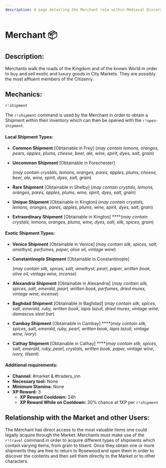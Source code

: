 ```yaml
---
description: A page detailing the Merchant role within Medieval Discord.
---
```


# Merchant 📦

## Description:

Merchants walk the roads of the Kingdom and of the known World in order to buy and sell exotic and luxury goods in City Markets. They are possibly the most affluent members of the Citizenry.

## Mechanics:

```javascript
r!shipment
```

The `r!shipment` command is used by the Merchant in order to obtain a Shipment within their inventory which can then be opened with the `r!open-shipment`. 

#### Local Shipment Types:

* **Common Shipment** \[Obtainable in Frey\] \(_may contain_ _lemons, oranges, pears, apples, plums, cheese, beer, ale, wine, spirit, dyes, salt, grain_\)
* **Uncommon Shipment** \[Obtainable in Forechester\]

  \(_may contain_ _crystals, lemons, oranges, pares, apples, plums, cheese, beer, ale, wine, spirit, dyes, salt, grain_\)

* **Rare Shipment** \[Obtainable in Shelby\] \(_may contain_ _crystals, lemons, oranges, pares, apples, plums, wine, spirit, dyes, salt, grain_\)
* **Unique Shipment** \[Obtainable in Kington\] \(_may contain_ _crystals, lemons, oranges, pares, apples, plums, wine, spirit, dyes, salt, grain_\)
* **Extraordinary Shipment** \[Obtainable in Kington\] ****\(_may contain_ _crystals, lemons, oranges, plums, wine, dyes, salt, silk, spices, grain_\)

#### Exotic Shipment Types:

* **Venice Shipment** \[Obtainable in Venice\] \(_may contain_ _silk, spices, salt, amethyst, perfumes, paper, olive oil, vintage wine_\)
* **Constantinople Shipment** \[Obtainable in Constantinople\]

  \(_may contain_ _silk, spices, salt, amethyst, pearl, paper, written book, olive oil, vintage wine, incense_\)

* **Alexandria Shipment** \[Obtainable in Alexandria\] \(_may contain_ _silk, spices, salt, emerald, pearl, written book, perfumes, dried murex, vintage wine, incense_\)
* **Baghdad Shipment** \[Obtainable in Baghdad\] \(_may contain_ _silk, spices, salt, emerald, ruby, written book, lapis lazuli, dried murex, vintage wine, damascus steel bar_\)
* **Cambay Shipment** \[Obtainable in Cambay\] ****\(_may contain_ _silk, spices, salt, emerald, ruby, pearl, written book, lapis lazuli, vintage wine, ivory_\)
* **Cathay Shipment** \[Obtainable in Cathay\] ****\(_may contain_ _silk, spices, salt, emerald, ruby, pearl, crystals, written book, paper, vintage wine, ivory, tilsent_\)

#### Additional requirements:

* **Channel:** \#market & \#traders\_inn
* **Necessary tool:** None
* **Minimum Stamina:** None
* **XP Reward:** 3
  * **XP Reward Cooldown:** 24h
  * **XP Reward While on Cooldown:** 30% chance at 1XP per `r!shipment`

## Relationship with the Market and other Users:

The Merchant has direct access to the most valuable items one could legally acquire through the Market. Merchants must make use of the `r!travel` command in order to acquire different types of shipments which contain varying items, from grain to tilsent. Once they obtain one or more shipments they are free to return to Rosewood and open them in order to discover the contents and then sell them directly to the Market or to other characters.

